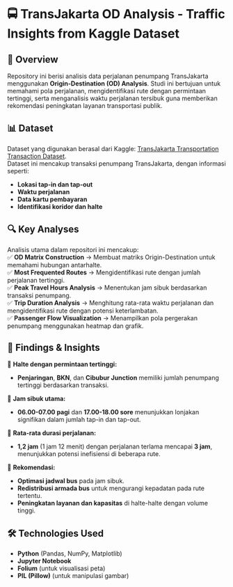 # 🚍 TransJakarta OD Analysis - Traffic Insights from Kaggle Dataset  

## 📌 Overview  
Repository ini berisi analisis data perjalanan penumpang TransJakarta menggunakan **Origin-Destination (OD) Analysis**. Studi ini bertujuan untuk memahami pola perjalanan, mengidentifikasi rute dengan permintaan tertinggi, serta menganalisis waktu perjalanan tersibuk guna memberikan rekomendasi peningkatan layanan transportasi publik.  

## 📊 Dataset  
Dataset yang digunakan berasal dari Kaggle: [TransJakarta Transportation Transaction Dataset](https://www.kaggle.com/datasets/dikisahkan/transjakarta-transportation-transaction/data).  
Dataset ini mencakup transaksi penumpang TransJakarta, dengan informasi seperti:  
- **Lokasi tap-in dan tap-out**  
- **Waktu perjalanan**  
- **Data kartu pembayaran**  
- **Identifikasi koridor dan halte**  

## 🔍 Key Analyses  
Analisis utama dalam repositori ini mencakup:  
✅ **OD Matrix Construction** → Membuat matriks Origin-Destination untuk memahami hubungan antarhalte.  
✅ **Most Frequented Routes** → Mengidentifikasi rute dengan jumlah perjalanan tertinggi.  
✅ **Peak Travel Hours Analysis** → Menentukan jam sibuk berdasarkan transaksi penumpang.  
✅ **Trip Duration Analysis** → Menghitung rata-rata waktu perjalanan dan mengidentifikasi rute dengan potensi keterlambatan.  
✅ **Passenger Flow Visualization** → Menampilkan pola pergerakan penumpang menggunakan heatmap dan grafik.  

## 🚀 Findings & Insights  
📌 **Halte dengan permintaan tertinggi:**  
- **Penjaringan**, **BKN**, dan **Cibubur Junction** memiliki jumlah penumpang tertinggi berdasarkan transaksi.  

📌 **Jam sibuk utama:**  
- **06.00-07.00 pagi** dan **17.00-18.00 sore** menunjukkan lonjakan signifikan dalam jumlah tap-in dan tap-out.  

📌 **Rata-rata durasi perjalanan:**  
- **1,2 jam** (1 jam 12 menit) dengan perjalanan terlama mencapai **3 jam**, menunjukkan potensi inefisiensi di beberapa rute.  

📌 **Rekomendasi:**  
- **Optimasi jadwal bus** pada jam sibuk.  
- **Redistribusi armada bus** untuk mengurangi kepadatan pada rute tertentu.  
- **Peningkatan layanan dan kapasitas** di halte-halte dengan volume tinggi.  

## 🛠 Technologies Used  
- **Python** (Pandas, NumPy, Matplotlib)  
- **Jupyter Notebook**  
- **Folium** (untuk visualisasi peta)  
- **PIL (Pillow)** (untuk manipulasi gambar)     
